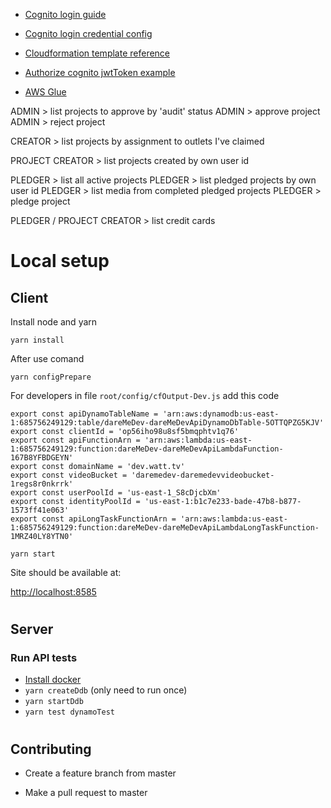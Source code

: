 - [Cognito login guide](https://aws.amazon.com/blogs/developer/authentication-in-the-browser-with-amazon-cognito-and-public-identity-providers/)

- [Cognito login credential config](https://aws.amazon.com/blogs/developer/authentication-in-the-browser-with-amazon-cognito-and-public-identity-providers/)

- [Cloudformation template reference](https://docs.aws.amazon.com/AWSCloudFormation/latest/UserGuide/aws-template-resource-type-ref.html)

- [Authorize cognito jwtToken example](https://stackoverflow.com/a/42405528/1692715)

- [AWS Glue](https://aws.amazon.com/blogs/database/simplify-amazon-dynamodb-data-extraction-and-analysis-by-using-aws-glue-and-amazon-athena/)

ADMIN > list projects to approve by 'audit' status
ADMIN > approve project
ADMIN > reject project

CREATOR > list projects by assignment to outlets I've claimed

PROJECT CREATOR > list projects created by own user id

PLEDGER > list all active projects
PLEDGER > list pledged projects by own user id
PLEDGER > list media from completed pledged projects
PLEDGER > pledge project

PLEDGER / PROJECT CREATOR > list credit cards

# Local setup

## Client

Install node and yarn

`yarn install`

After use comand

`yarn configPrepare`

For developers in file `root/config/cfOutput-Dev.js` add this code

```
export const apiDynamoTableName = 'arn:aws:dynamodb:us-east-1:685756249129:table/dareMeDev-dareMeDevApiDynamoDbTable-5OTTQPZG5KJV'
export const clientId = 'op56iho98u8sf5bmqphtv1q76'
export const apiFunctionArn = 'arn:aws:lambda:us-east-1:685756249129:function:dareMeDev-dareMeDevApiLambdaFunction-167B8YFBDGEYN'
export const domainName = 'dev.watt.tv'
export const videoBucket = 'daremedev-daremedevvideobucket-1regs8r0nkrrk'
export const userPoolId = 'us-east-1_S8cDjcbXm'
export const identityPoolId = 'us-east-1:b1c7e233-bade-47b8-b877-1573ff41e063'
export const apiLongTaskFunctionArn = 'arn:aws:lambda:us-east-1:685756249129:function:dareMeDev-dareMeDevApiLambdaLongTaskFunction-1MRZ40LY8YTN0'
```

`yarn start`

Site should be available at:

[http://localhost:8585](http://localhost:8585)

#

## Server

### Run API tests

- [Install docker](https://docs.docker.com/v17.09/engine/installation/)
- `yarn createDdb` (only need to run once)
- `yarn startDdb`
- `yarn test dynamoTest`

#

## Contributing

- Create a feature branch from master

- Make a pull request to master
